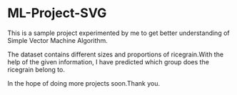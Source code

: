 # ML-Project-SVG

This is a sample project experimented by me to get better understanding of Simple Vector Machine Algorithm.

The dataset contains different sizes and proportions of ricegrain.With the help of the given information, I have predicted which group does the ricegrain belong to.

In the hope of doing more projects soon.Thank you.
